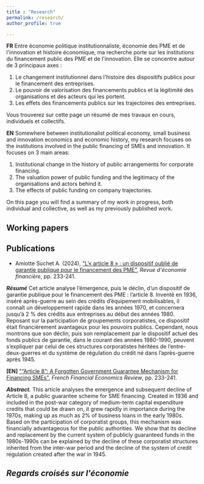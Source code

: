 ```yaml
---
title : "Research"
permalink: /research/
author_profile: true

---
```

**FR**
Entre économie politique institutionnaliste, économie des PME et de l'innovation et histoire économique, ma recherche porte sur les institutions du financement public des PME et de l'innovation. Elle se concentre autour de 3 principaux axes :
1. Le changement institutionnel dans l'histoire des dispositifs publics pour le financement des entreprises.
2. Le pouvoir de valorisation des financements publics et la légitimité des organisations et des acteurs qui les portent.
3. Les effets des financements publics sur les trajectoires des entreprises.

Vous trouverez sur cette page un résumé de mes travaux en cours, individuels et collectifs.

**EN**
Somewhere between institutionalist political economy, small business and innovation economics and economic history, my research focuses on the institutions involved in the public financing of SMEs and innovation. It focuses on 3 main areas:
1. Institutional change in the history of public arrangements for corporate financing.
2. The valuation power of public funding and the legitimacy of the organisations and actors behind it.
3. The effects of public funding on company trajectories.

On this page you will find a summary of my work in progress, both individual and collective, as well as my previously published work.

## Working papers

## Publications

* Amiotte Suchet A. (2024), ["L’« article 8 » : un dispositif oublié de garantie publique pour le financement des PME"](https://shs.cairn.info/revue-d-economie-financiere-2025-1-page-233?lang=fr), _Revue d'économie financière_, pp. 233-241.

_**Résumé**_ Cet article analyse l’émergence, puis le déclin, d’un dispositif de garantie publique pour le financement des PME : l’article 8. Inventé en 1936, inséré après-guerre au sein des crédits d’équipement mobilisables, il connaît un développement rapide dans les années 1970, et concernera jusqu’à 2 % des crédits aux entreprises au début des années 1980. Reposant sur la participation de groupements corporatistes, ce dispositif était financièrement avantageux pour les pouvoirs publics. Cependant, nous montrons que son déclin, puis son remplacement par le dispositif actuel des fonds publics de garantie, dans le courant des années 1980-1990, peuvent s’expliquer par celui de ces structures corporatistes héritées de l’entre-deux-guerres et du système de régulation du crédit né dans l’après-guerre après 1945.

**[EN]** 
["“Article 8”: A Forgotten Government Guarantee Mechanism for Financing SMEs"](https://shs.cairn.info/revue-revue-deconomie-financiere-2025-1-page-233?lang=en&tab=resume), _French Financial Economics Review_, pp. 233-241.

_**Abstract.**_ This article analyses the emergence and subsequent decline of Article 8, a public guarantee scheme for SME financing. Created in 1936 and included in the post-war category of medium-term capital expenditure credits that could be drawn on, it grew rapidly in importance during the 1970s, making up as much as 2% of business loans in the early 1980s. Based on the participation of corporatist groups, this mechanism was financially advantageous for the public authorities. We show that its decline and replacement by the current system of publicly guaranteed funds in the 1980s-1990s can be explained by the decline of these corporatist structures inherited from the inter-war period and the decline of the system of credit regulation created after the war in 1945.

## _Regards croisés sur l'économie_
